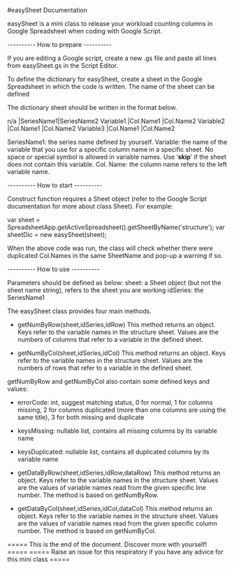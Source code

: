 #easySheet Documentation

easySheet is a mini class to release your workload counting columns in Google Spreadsheet when coding with Google Script.

---------- How to prepare ----------

If you are editing a Google script, create a new .gs file and paste all lines from easySheet.gs in the Script Editor.

To define the dictionary for easySheet, create a sheet in the Google Spreadsheet in which the code is written. The name of the sheet can be defined 

The dictionary sheet should be written in the format below.

n/a         |SeriesName1|SeriesName2
Variable1 |Col.Name1  |Col.Name2
Variable2 |Col.Name1  |Col.Name2
Variable3 |Col.Name1  |Col.Name2

SeriesName1: the series name defined by yourself.
Variable: the name of the variable that you use for a specific column name in a specific sheet. No space or special symbol is allowed in variable names. Use ‘__skip__’ if the sheet does not contain this variable.
Col. Name: the column name refers to the left variable name.

---------- How to start ----------

Construct function requires a Sheet object (refer to the Google Script documentation for more about class Sheet). For example:

  var sheet = SpreadsheetApp.getActiveSpreadsheet().getSheetByName('structure');
  var sheetDic = new easySheet(sheet);

When the above code was run, the class will check whether there were duplicated Col.Names in the same SheetName and pop-up a warning if so.


---------- How to use ----------

Parameters should be defined as below:
sheet: a Sheet object (but not the sheet name string), refers to the sheet you are working
idSeries: the SeriesName1


The easySheet class provides four main methods.

- getNumByRow(sheet,idSeries,idRow)
This method returns an object. Keys refer to the variable names in the structure sheet. Values are the numbers of columns that refer to a variable in the defined sheet.

- getNumByCol(sheet,idSeries,idCol)
This method returns an object. Keys refer to the variable names in the structure sheet. Values are the numbers of rows that refer to a variable in the defined sheet.


getNumByRow and getNumByCol also contain some defined keys and values:
- errorCode: int, suggest matching status, 0 for normal, 1 for columns missing, 2 for columns duplicated (more than one columns are using the same title), 3 for both missing and duplicate
- keysMissing: nullable list, contains all missing columns by its variable name
- keysDuplicated: nullable list, contains all duplicated columns by its variable name


- getDataByRow(sheet,idSeries,idRow,dataRow)
This method returns an object. Keys refer to the variable names in the structure sheet. Values are the values of variable names read from the given specific line number. The method is based on getNumByRow.

- getDataByCol(sheet,idSeries,idCol,dataCol)
This method returns an object. Keys refer to the variable names in the structure sheet. Values are the values of variable names read from the given specific column number. The method is based on getNumByCol.


===== This is the end of the document. Discover more with yourself! =====
===== Raise an issue for this respiratory if you have any advice for this mini class =====
